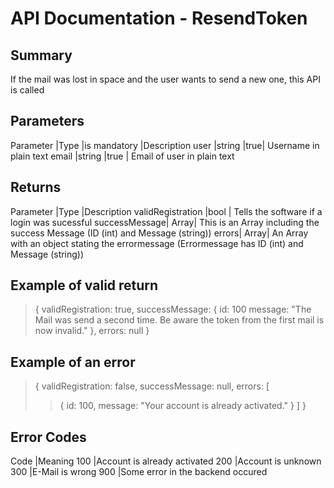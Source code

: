 # API Documentation - ResendToken

## Summary

If the mail was lost in space and the user wants to send a new one, this API is called

## Parameters

Parameter |Type |is mandatory |Description
user |string |true| Username in plain text
email |string |true | Email of user in plain text

## Returns

Parameter |Type |Description
validRegistration |bool | Tells the software if a login was sucessful
successMessage| Array| This is an Array including the success Message (ID (int) and Message (string))
errors| Array| An Array with an object stating the errormessage (Errormessage has ID (int) and Message (string))

## Example of valid return

> {
> validRegistration: true,
> successMessage: {
> id: 100
> message: "The Mail was send a second time. Be aware the token from the first mail is now invalid."
> },
> errors: null
> }

## Example of an error

> {
> validRegistration: false,
> successMessage: null,
> errors: [
>
> > {
> > id: 100,
> > message: "Your account is already activated."
> > }
> > ]
> > }

## Error Codes

Code |Meaning
100 |Account is already activated
200 |Account is unknown
300 |E-Mail is wrong
900 |Some error in the backend occured

